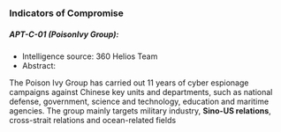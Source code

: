 
### Indicators of Compromise

##### APT-C-01 (PoisonIvy Group):

* Intelligence source: 360 Helios Team
* Abstract:

 The Poison Ivy Group has carried out 11 years of cyber espionage campaigns against Chinese key units and departments, such as national defense, government, science and technology, education and maritime agencies. The group mainly targets military industry, __Sino-US relations__, cross-strait relations and ocean-related fields